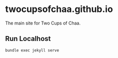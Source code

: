 # twocupsofchaa.github.io
The main site for Two Cups of Chaa.

## Run Localhost

`bundle exec jekyll serve`